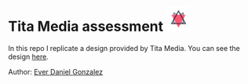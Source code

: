 # Tita Media assessment <img src="/sneak_logo.png" width="50" height="50" />



In this repo I replicate a design provided by Tita Media. You can see the design [here](https://drive.google.com/file/d/1Tqw3uekRbcLnb1K8VN3fmSKANXRIkXI5/view?usp=sharing).

Author: [Ever Daniel Gonzalez](https://github.com/edgg72)


